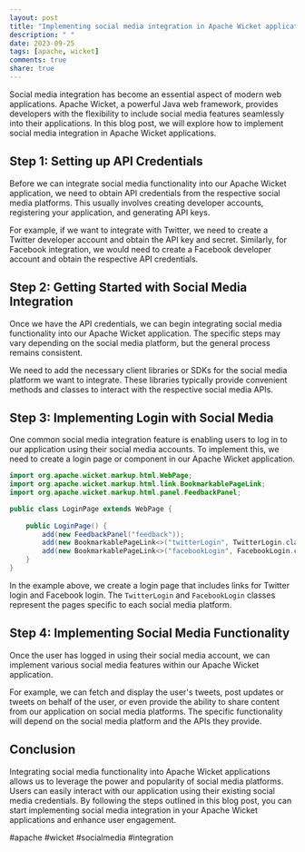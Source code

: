 ```yaml
---
layout: post
title: "Implementing social media integration in Apache Wicket applications"
description: " "
date: 2023-09-25
tags: [apache, wicket]
comments: true
share: true
---
```


Social media integration has become an essential aspect of modern web applications. Apache Wicket, a powerful Java web framework, provides developers with the flexibility to include social media features seamlessly into their applications. In this blog post, we will explore how to implement social media integration in Apache Wicket applications.

## Step 1: Setting up API Credentials

Before we can integrate social media functionality into our Apache Wicket application, we need to obtain API credentials from the respective social media platforms. This usually involves creating developer accounts, registering your application, and generating API keys.

For example, if we want to integrate with Twitter, we need to create a Twitter developer account and obtain the API key and secret. Similarly, for Facebook integration, we would need to create a Facebook developer account and obtain the respective API credentials.

## Step 2: Getting Started with Social Media Integration

Once we have the API credentials, we can begin integrating social media functionality into our Apache Wicket application. The specific steps may vary depending on the social media platform, but the general process remains consistent.

We need to add the necessary client libraries or SDKs for the social media platform we want to integrate. These libraries typically provide convenient methods and classes to interact with the respective social media APIs.

## Step 3: Implementing Login with Social Media

One common social media integration feature is enabling users to log in to our application using their social media accounts. To implement this, we need to create a login page or component in our Apache Wicket application.

```java
import org.apache.wicket.markup.html.WebPage;
import org.apache.wicket.markup.html.link.BookmarkablePageLink;
import org.apache.wicket.markup.html.panel.FeedbackPanel;

public class LoginPage extends WebPage {
    
    public LoginPage() {
        add(new FeedbackPanel("feedback"));
        add(new BookmarkablePageLink<>("twitterLogin", TwitterLogin.class));
        add(new BookmarkablePageLink<>("facebookLogin", FacebookLogin.class));
    }
}
```

In the example above, we create a login page that includes links for Twitter login and Facebook login. The `TwitterLogin` and `FacebookLogin` classes represent the pages specific to each social media platform.

## Step 4: Implementing Social Media Functionality

Once the user has logged in using their social media account, we can implement various social media features within our Apache Wicket application.

For example, we can fetch and display the user's tweets, post updates or tweets on behalf of the user, or even provide the ability to share content from our application on social media platforms. The specific functionality will depend on the social media platform and the APIs they provide.

## Conclusion

Integrating social media functionality into Apache Wicket applications allows us to leverage the power and popularity of social media platforms. Users can easily interact with our application using their existing social media credentials. By following the steps outlined in this blog post, you can start implementing social media integration in your Apache Wicket applications and enhance user engagement.

#apache #wicket #socialmedia #integration